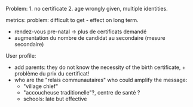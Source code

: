 Problem: 1. no certificate  2. age wrongly given, multiple identities.

metrics:
problem: difficult to get - effect on long term.

- rendez-vous pre-natal -> plus de certificats demandé
- augmentation du nombre de candidat au secondaire (mesure secondaire)

User profile: 
- add parents: they do not know the necessity of the birth certificate, + problème du prix du certificat!
- who are  the "relais communautaires" who could amplify the message:
  - "village chief" 
  - "accoucheuse traditionelle"?, centre de santé ?
  - schools: late but effective
